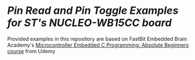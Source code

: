 # *Pin Read and Pin Toggle Examples for ST's NUCLEO-WB15CC board*

Provided examples in this repository are based on FastBit Embedded Brain Academy's [Microcontroller Embedded C Programming: Absolute Beginners course](https://www.udemy.com/course/microcontroller-embedded-c-programming/)
from Udemy
